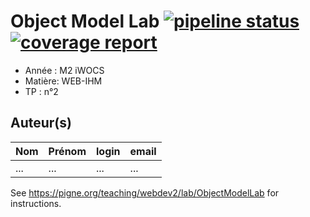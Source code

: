 # Object Model Lab [![pipeline status](https://www-apps.univ-lehavre.fr/forge/WEB-IHM/JSObjectModelLab/badges/master/pipeline.svg)](https://www-apps.univ-lehavre.fr/forge/WEB-IHM/JSObjectModelLab/commits/master) [![coverage report](https://www-apps.univ-lehavre.fr/forge/WEB-IHM/JSObjectModelLab/badges/master/coverage.svg)](https://www-apps.univ-lehavre.fr/forge/WEB-IHM/JSObjectModelLab/commits/master)


- Année : M2 iWOCS
- Matière: WEB-IHM
- TP : n°2

## Auteur(s)

|Nom|Prénom|login|email|
|--|--|--|--|
| ... | ... | ... | ... |

See <https://pigne.org/teaching/webdev2/lab/ObjectModelLab> for instructions.
